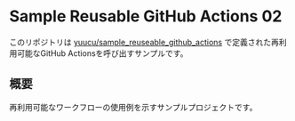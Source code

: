 # Sample Reusable GitHub Actions 02

このリポジトリは [yuucu/sample_reuseable_github_actions](https://github.com/yuucu/sample_reuseable_github_actions) で定義された再利用可能なGitHub Actionsを呼び出すサンプルです。

## 概要

再利用可能なワークフローの使用例を示すサンプルプロジェクトです。